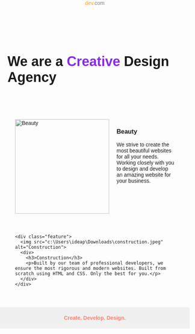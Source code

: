 <!DOCTYPE html>
<html lang="en">
<head>
  <meta charset="UTF-8">
  <title>Creative Design Agency</title>
  <style>
    body {
      font-family: Arial, sans-serif;
      margin: 0;
      padding: 0;
    }

    header {
      padding: 20px;
      font-size: 24px;
      font-weight: bold;
    }

    .orange { color: orange; }
    .dot { color: orange; }
    .gray { color: gray; }

    .hero {
      padding: 20px;
    }

    .hero h2 {
      font-size: 36px;
    }

    .highlight {
      color: blueviolet;
    }

    .features {
      display: flex;
      justify-content: center;
      gap: 40px;
      padding: 40px;
      flex-wrap: wrap;
    }

    .feature {
      display: flex;
      flex-direction: row;
      align-items: flex-start;
      width: 600px;
      gap: 20px;
    }

    .feature img {
      width: 250px;
      height: auto;
    }

    footer {
      text-align: center;
      padding: 20px;
      background-color: #f0f0f0;
    }

    footer a {
      text-decoration: none;
      color: salmon;
      font-weight: bold;
    }
  </style>
</head>
<body>

  <header>
    <span class="orange">dev</span><span class="dot">.</span><span class="gray">com</span>
  </header>

  <section class="hero">
    <h2>We are a <span class="highlight">Creative</span> Design Agency</h2>
  </section>

  <section class="features">
    <div class="feature">
      <img src="c:\Users\ideap\Downloads\beauty.jpeg" alt="Beauty">
      <div>
        <h3>Beauty</h3>
        <p>We strive to create the most beautiful websites for all your needs. Working closely with you to design and develop an amazing website for your business.</p>
      </div>
    </div>

    <div class="feature">
      <img src="c:\Users\ideap\Downloads\construction.jpeg" alt="Construction">
      <div>
        <h3>Construction</h3>
        <p>Built by our team of professional developers, we ensure the most rigorous and modern websites. Built from scratch using HTML and CSS. Only the best for you.</p>
      </div>
    </div>
  </section>

  <footer>
    <a href="#">Create. Develop. Design.</a>
  </footer>

</body>
</html>
